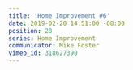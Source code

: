 ```yaml
---
title: 'Home Improvement #6'
date: 2019-02-20 14:51:00 -08:00
position: 28
series: Home Improvement
communicator: Mike Foster
vimeo_id: 318627390
---
```


